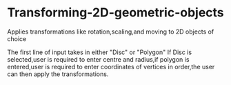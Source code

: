 # Transforming-2D-geometric-objects
Applies transformations like rotation,scaling,and moving to 2D objects of choice

The first line of input takes in either "Disc" or "Polygon"
If Disc is selected,user is required to enter centre and radius,if polygon is entered,user is required to enter coordinates of vertices in order,the user can  then apply the transformations.
